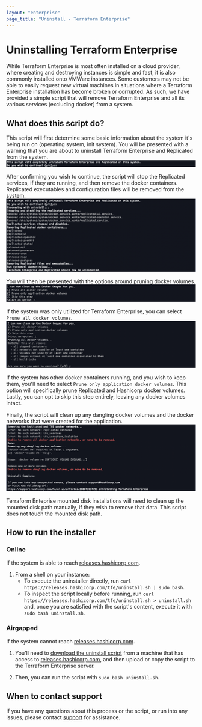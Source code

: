 ```yaml
---
layout: "enterprise"
page_title: "Uninstall - Terraform Enterprise"
---
```


# Uninstalling Terraform Enterprise

While Terraform Enterprise is most often installed on a cloud provider, where creating and destroying instances is simple and fast, it is also commonly installed onto VMWare instances. Some customers may not be able to easily request new virtual machines in situations where a Terraform Enterprise installation has become broken or corrupted. As such, we have provided a simple script that will remove Terraform Enterprise and all its various services (excluding docker) from a system. 

## What does this script do?

This script will first determine some basic information about the system it's being run on (operating system, init system). You will be presented with a warning that you are about to uninstall Terraform Enterprise and Replicated from the system. 
![Uninstall - Do you want to continue?][uninstall-prompt]

After confirming you wish to continue, the script will stop the Replicated services, if they are running, and then remove the docker containers. Replicated executables and configuration files will be removed from the system. 
![Uninstall - Application removed][uninstall-uninstalled]

You will then be presented with the options around pruning docker volumes. 
![Uninstall - Prune all docker volumes?][uninstall-prune]

If the system was only utilized for Terraform Enterprise, you can select `Prune all docker volumes`.
![Uninstall - Prune all][uninstall-prune-all]

If the system has other docker containers running, and you wish to keep them, you'll need to select `Prune only application docker volumes`. This option will specifically prune Replicated and Hashicorp docker volumes. Lastly, you can opt to skip this step entirely, leaving any docker volumes intact.  

Finally, the script will clean up any dangling docker volumes and the docker networks that were created for the application. 
![uninstall-cleanup][uninstall-cleanup]

Terraform Enteprise mounted disk installations will need to clean up the mounted disk path manually, if they wish to remove that data. This script does not touch the mounted disk path.

## How to run the installer

### Online

If the system is able to reach [releases.hashicorp.com][releases].

1. From a shell on your instance:
	* To execute the uninstaller directly, run `curl https://releases.hashicorp.com/tfe/uninstall.sh | sudo bash`. 
	* To inspect the script locally before running, run `curl https://releases.hashicorp.com/tfe/uninstall.sh > uninstall.sh` and, once you are satisfied with the script's content, execute it with `sudo bash uninstall.sh`.

### Airgapped

If the system cannot reach [releases.hashicorp.com][releases].

1. You'll need to [download the uninstall script][uninstall link] from a machine that has access to [releases.hashicorp.com][releases], and then upload or copy the script to the Terraform Enterprise server. 

1. Then, you can run the script with `sudo bash uninstall.sh`.

## When to contact support

If you have any questions about this process or the script, or run into any issues, please contact [support][support] for assistance.


[uninstall-prompt]: ./assets/uninstall-prompt.png
[uninstall-uninstalled]: ./assets/uninstall-uninstalled.png
[uninstall-prune]: ./assets/uninstall-prune.png
[uninstall-prune-all]: ./assets/uninstall-prune-all.png
[uninstall-cleanup]: ./assets/uninstall-cleanup.png
[releases]: https://releases.hashicorp.com
[uninstall link]: https://releases.hashicorp.com/tfe/uninstall.sh
[support]: https://support.hashicorp.com